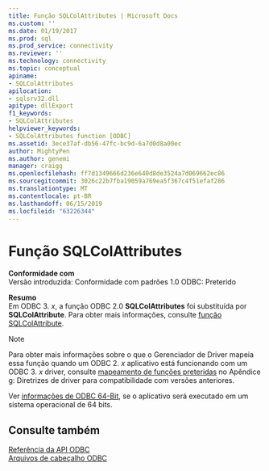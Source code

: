 ```yaml
---
title: Função SQLColAttributes | Microsoft Docs
ms.custom: ''
ms.date: 01/19/2017
ms.prod: sql
ms.prod_service: connectivity
ms.reviewer: ''
ms.technology: connectivity
ms.topic: conceptual
apiname:
- SQLColAttributes
apilocation:
- sqlsrv32.dll
apitype: dllExport
f1_keywords:
- SQLColAttributes
helpviewer_keywords:
- SQLColAttributes function [ODBC]
ms.assetid: 3ece37af-db56-47fc-bc9d-6a7d0d8a00ec
author: MightyPen
ms.author: genemi
manager: craigg
ms.openlocfilehash: ff7d1349666d236e640d8de3524a7d069662ec86
ms.sourcegitcommit: 3026c22b7fba19059a769ea5f367c4f51efaf286
ms.translationtype: MT
ms.contentlocale: pt-BR
ms.lasthandoff: 06/15/2019
ms.locfileid: "63226344"
---
```

# <a name="sqlcolattributes-function"></a>Função SQLColAttributes
**Conformidade com**  
 Versão introduzida: Conformidade com padrões 1.0 ODBC: Preterido  
  
 **Resumo**  
 Em ODBC 3. *x*, a função ODBC 2.0 **SQLColAttributes** foi substituída por **SQLColAttribute**. Para obter mais informações, consulte [função SQLColAttribute](../../../odbc/reference/syntax/sqlcolattribute-function.md).  
  
> [!NOTE]  
>  Para obter mais informações sobre o que o Gerenciador de Driver mapeia essa função quando um ODBC 2. *x* aplicativo está funcionando com um ODBC 3. *x* driver, consulte [mapeamento de funções preteridas](../../../odbc/reference/appendixes/mapping-deprecated-functions.md) no Apêndice g: Diretrizes de driver para compatibilidade com versões anteriores.  
  
 Ver [informações de ODBC 64-Bit](../../../odbc/reference/odbc-64-bit-information.md), se o aplicativo será executado em um sistema operacional de 64 bits.  
  
## <a name="see-also"></a>Consulte também  
 [Referência da API ODBC](../../../odbc/reference/syntax/odbc-api-reference.md)   
 [Arquivos de cabeçalho ODBC](../../../odbc/reference/install/odbc-header-files.md)
